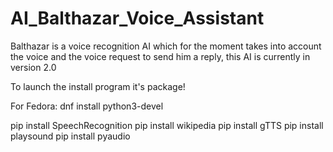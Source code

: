 # AI_Balthazar_Voice_Assistant
Balthazar is a voice recognition AI which for the moment takes into account the voice and the voice request to send him a reply, this AI is currently in version 2.0

To launch the install program it's package!

For Fedora:
    dnf install python3-devel

pip install SpeechRecognition
pip install wikipedia
pip install gTTS
pip install playsound
pip install pyaudio